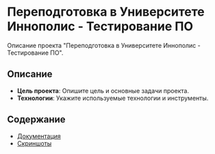 # Переподготовка в Университете Иннополис - Тестирование ПО

Описание проекта "Переподготовка в Университете Иннополис - Тестирование ПО".

## Описание

- **Цель проекта**: Опишите цель и основные задачи проекта.
- **Технологии**: Укажите используемые технологии и инструменты.

## Содержание

- [Документация](Documents/)
- [Скриншоты](Screenshots/)
